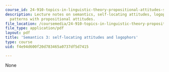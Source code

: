 ```yaml
---
course_id: 24-910-topics-in-linguistic-theory-propositional-attitudes-spring-2009
description: Lecture notes on semantics, self-locating attitudes, logophors, and inference
  patterns with propositional attitudes.
file_location: /coursemedia/24-910-topics-in-linguistic-theory-propositional-attitudes-spring-2009/f4e94d600f20d783465a0737df5d7415_MIT24_910s09_lec04.pdf
file_type: application/pdf
layout: pdf
title: 'Semantics 3: self-locating attitudes and logophors'
type: course
uid: f4e94d600f20d783465a0737df5d7415

---
```

None